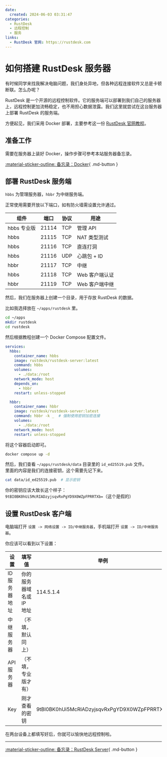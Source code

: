 ```yaml
---
date:
  created: 2024-06-03 03:31:47
categories:
  - RustDesk
  - 远程控制
  - 服务
links:
  - RustDesk 官网: https://rustdesk.com
---
```

# 如何搭建 RustDesk 服务器
有时候同学来找我解决电脑问题，我们身处异地，但各种远程连接软件又总是卡顿断联。怎么办呢？

RustDesk 是一个开源的远程控制软件。它的服务端可以部署到我们自己的服务器上，远程控制更加流畅稳定，也不用担心数据泄露。我们这里就尝试在这台服务器上部署 RustDesk 的服务端。
<!-- more -->

方便起见，我们采用 Docker 部署，主要参考这一份 [RustDesk 官网教程](https://rustdesk.com/docs/en/self-host/rustdesk-server-oss/docker)。

## 准备工作
需要在服务器上装好 Docker，操作步骤可参考本站服务器备忘录。

[:material-sticker-outline: 备忘录：Docker](../../apps/server/docker.md){ .md-button }

## 部署 RustDesk 服务端
`hbbs` 为管理服务器，`hbbr` 为中继服务端。

正常使用需要开放以下端口，如有防火墙需设置允许通过。

| 组件        | 端口  | 协议 | 用途           |
| ----------- | ----- | ---- | -------------- |
| hbbs 专业版 | 21114 | TCP  | 管理 API       |
| hbbs        | 21115 | TCP  | NAT 类型测试   |
| hbbs        | 21116 | TCP  | 直连打洞       |
| hbbs        | 21116 | UDP  | 心跳包 + ID    |
| hbbr        | 21117 | TCP  | 中继           |
| hbbs        | 21118 | TCP  | Web 客户端认证 |
| hbbr        | 21119 | TCP  | Web 客户端中继 |

然后，我们在服务器上创建一个目录，用于存放 RustDesk 的数据。

比如我选择放在 `~/apps/rustdesk` 里。
```bash title=""
cd ~/apps
mkdir rustdesk
cd rustdesk
```
然后根据教程创建一个 Docker Compose 配置文件。
```yaml title="YAML　　docker-compose.yml"
services:
  hbbs:
    container_name: hbbs
    image: rustdesk/rustdesk-server:latest
    command: hbbs
    volumes:
      - ./data:/root
    network_mode: host
    depends_on:
      - hbbr
    restart: unless-stopped

  hbbr:
    container_name: hbbr
    image: rustdesk/rustdesk-server:latest
    command: hbbr -k _  # 强制使用密钥加密连接
    volumes:
      - ./data:/root
    network_mode: host
    restart: unless-stopped
```
将这个容器启动即可。
```bash title=""
docker compose up -d
```
然后，我们查看 `~/apps/rustdesk/data` 目录里的 `id_ed25519.pub` 文件。<br>
里面的内容是我们的连接密钥，这个需要先记下来。
```bash title=""
cat data/id_ed25519.pub  # 显示密钥
```
你的密钥应该大致长这个样子：`9tBI0BK0hUi5McRIADzyjsqvRxPgYD9X0WZpFPRRTXb=`（这个是假的）

## 设置 RustDesk 客户端

电脑端打开 `设置 -> 网络设置 -> ID/中继服务器`，手机端打开 `设置 -> ID/中继服务器`。

你应该可以看到以下设置：

| 设置          | 填写值                   | 举例                                         |
| ------------- | ------------------------ | -------------------------------------------- |
| ID 服务器地址 | 你的服务器域名或 IP 地址 | 114.5.1.4                                    |
| 中继服务器    | （不填，默认同上）       |                                              |
| API 服务器    | （不填，专业版才有）     |                                              |
| Key           | 刚才查看的密钥           | 9tBI0BK0hUi5McRIADzyjsqvRxPgYD9X0WZpFPRRTXb= |

在两台设备上都填写好后，你就可以愉快地远程控制啦。

 ---
[:material-sticker-outline: 备忘录：RustDesk Server](../../apps/server/rustdesk.md){ .md-button }
